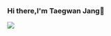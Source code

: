 ### Hi there,I'm Taegwan Jang👋

<img src="https://img.shields.io/badge/React-0A84FF?style=flat-square&logo=React&logoColor=white"/>
